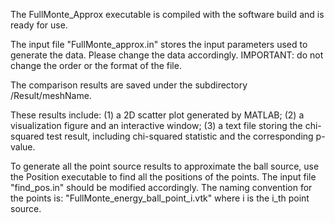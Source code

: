 The FullMonte_Approx executable is compiled with the software build and is ready for use. 

The input file "FullMonte_approx.in" stores the input parameters used to generate the data. Please change the data accordingly. IMPORTANT: do not change the order or the format of the file.

The comparison results are saved under the subdirectory /Result/meshName.

These results include:
  (1) a 2D scatter plot generated by MATLAB;
  (2) a visualization figure and an interactive window;
  (3) a text file storing the chi-squared test result, including chi-squared statistic and the corresponding p-value.


To generate all the point source results to approximate the ball source, use the Position executable to find all the positions of the points. The input file "find_pos.in" should be modified accordingly. The naming convention for the points is: "FullMonte_energy_ball_point_i.vtk" where i is the i_th point source.
